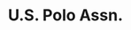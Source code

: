 ---
title: "U.S. Polo Assn."
url: /bangalore/u-s-polo-assn-orion-mall-ug12-upper-ground-floor-orion-mall-dr-rajkumar-rd-bhadrappa-layout-subramanyanagar/
shop: clothes
---